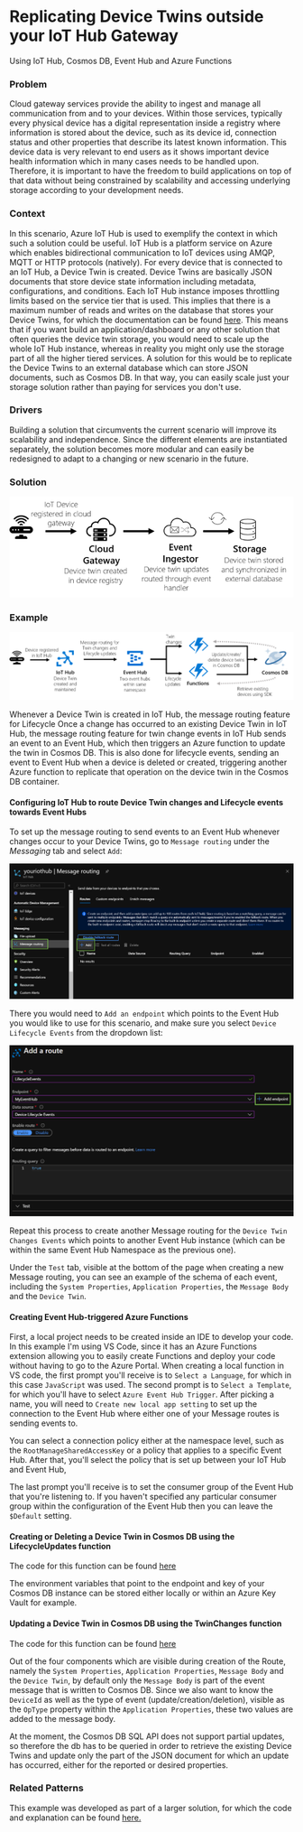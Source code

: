 # Replicating Device Twins outside your IoT Hub Gateway
Using IoT Hub, Cosmos DB, Event Hub and Azure Functions


### Problem
Cloud gateway services provide the ability to ingest and manage all communication from and to your devices. Within those services, typically every physical device has a digital representation inside a registry where information is stored about the device, such as its device id, connection status and other properties that describe its latest known information. This device data is very relevant to end users as it shows important device health information which in many cases needs to be handled upon. Therefore, it is important to have the freedom to build applications on top of that data without being constrained by scalability and accessing underlying storage according to your development needs. 

### Context
In this scenario, Azure IoT Hub is used to exemplify the context in which such a solution could be useful. IoT Hub is a platform service on Azure which enables bidirectional communication to IoT devices using AMQP, MQTT or HTTP protocols (natively). For every device that is connected to an IoT Hub, a Device Twin is created. Device Twins are basically JSON documents that store device state information including metadata, configurations, and conditions. Each IoT Hub instance imposes throttling limits based on the service tier that is used. This implies that there is a maximum number of reads and writes on the database that stores your Device Twins, for which the documentation can be found [here](https://docs.microsoft.com/en-us/azure/iot-hub/iot-hub-devguide-quotas-throttling). This means that if you want build an application/dashboard or any other solution that often queries the device twin storage, you would need to scale up the whole IoT Hub instance, whereas in reality you might only use the storage part of all the higher tiered services. A solution for this would be to replicate the Device Twins to an external database which can store JSON documents, such as Cosmos DB. In that way, you can easily scale just your storage solution rather than paying for services you don't use. 

### Drivers
Building a solution that circumvents the current scenario will improve its scalability and independence. Since the different elements are instantiated separately, the solution becomes more modular and can easily be redesigned to adapt to a changing or new scenario in the future. 

### Solution 
![](https://github.com/machteldbogels/devicetwinsync/blob/master/images/arch.png?raw=true)


### Example
![](https://github.com/machteldbogels/devicetwinsync/blob/master/images/azure.png?raw=true)

Whenever a Device Twin is created in IoT Hub, the message routing feature for Lifecycle 
Once a change has occurred to an existing Device Twin in IoT Hub, the message routing feature for twin change events in IoT Hub sends an event to an Event Hub, which then triggers an Azure function to update the twin in Cosmos DB. This is also done for lifecycle events, sending an event to Event Hub when a device is deleted or created, triggering another Azure function to replicate that operation on the device twin in the Cosmos DB container.


#### Configuring IoT Hub to route Device Twin changes and Lifecycle events towards Event Hubs
To set up the message routing to send events to an Event Hub whenever changes occur to your Device Twins, go to `Message routing` under the *Messaging* tab and select `Add`:

![](https://github.com/machteldbogels/devicetwinsync/blob/master/images/messagerouting1.png?raw=true)

There you would need to `Add an endpoint` which points to the Event Hub you would like to use for this scenario, and make sure you select `Device Lifecycle Events` from the dropdown list: 

![](https://github.com/machteldbogels/devicetwinsync/blob/master/images/messagerouting2.png?raw=true)

Repeat this process to create another Message routing for the `Device Twin Changes Events` which points to another Event Hub instance (which can be within the same Event Hub Namespace as the previous one).

Under the `Test` tab, visible at the bottom of the page when creating a new Message routing, you can see an example of the schema of  each event, including the `System Properties`, `Application Properties`, the `Message Body` and the `Device Twin`. 


#### Creating Event Hub-triggered Azure Functions
First, a local project needs to be created inside an IDE to develop your code. In this example I'm using VS Code, since it has an Azure Functions extension allowing you to easily create Functions and deploy your code without having to go to the Azure Portal.
When creating a local function in VS code, the first prompt you'll receive is to `Select a Language`, for which in this case `JavaScript` was used. The second prompt is to `Select a Template`, for which you'll have to select `Azure Event Hub Trigger`. After picking a name, you will need to `Create new local app setting` to set up the connection to the Event Hub where either one of your Message routes is sending events to. 


You can select a connection policy either at the namespace level, such as the `RootManageSharedAccessKey` or a policy that applies to a specific Event Hub. 
After that, you'll select the policy that is set up between your IoT Hub and Event Hub, 


The last prompt you'll receive is to set the consumer group of the Event Hub that you're listening to. If you haven't specified any particular consumer group within the configuration of the Event Hub then you can leave the `$Default` setting.

#### Creating or Deleting a Device Twin in Cosmos DB using the LifecycleUpdates function
The code for this function can be found [here](https://github.com/machteldbogels/devicetwinsync/blob/master/LifecycleUpdates/index.js)

The environment variables that point to the endpoint and key of your Cosmos DB instance can be stored either locally or within an Azure Key Vault for example.


#### Updating a Device Twin in Cosmos DB using the TwinChanges function
The code for this function can be found [here](https://github.com/machteldbogels/devicetwinsync/blob/master/TwinChanges/index.js)

Out of the four components which are visible during creation of the Route, namely the `System Properties`, `Application Properties`, `Message Body` and the `Device Twin`, by default only the `Message Body` is part of the event message that is written to Cosmos DB. Since we also want to know the `DeviceId` as well as the type of event (update/creation/deletion), visible as the `OpType` property within the `Application Properties`, these two values are added to the message body.

At the moment, the Cosmos DB SQL API does not support partial updates, so therefore the db has to be queried in order to retrieve the existing Device Twins and update only the part of the JSON document for which an update has occurred, either for the reported or desired properties.


### Related Patterns
This example was developed as part of a larger solution, for which the code and explanation can be found [here.](https://github.com/jessevl/azure-iot-durable-patterns)

